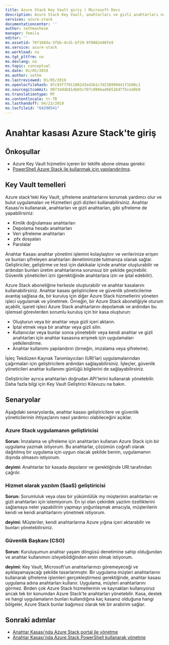 ```yaml
---
title: Azure Stack Key Vault giriş | Microsoft Docs
description: Azure Stack Key Vault, anahtarları ve gizli anahtarları nasıl yönettiğini öğrenin
services: azure-stack
documentationcenter: ''
author: sethmanheim
manager: femila
editor: ''
ms.assetid: 70f1684a-3fbb-4cd1-bf29-9f9882e98fe9
ms.service: azure-stack
ms.workload: na
ms.tgt_pltfrm: na
ms.devlang: na
ms.topic: conceptual
ms.date: 01/05/2019
ms.author: sethm
ms.lastreviewed: 01/05/2019
ms.openlocfilehash: 87c93f77011082d3e43b1c7d238999441f1b90c1
ms.sourcegitcommit: 0973dddb81db03cf07c8966ad66526d775ced8b9
ms.translationtype: MT
ms.contentlocale: tr-TR
ms.lasthandoff: 04/23/2019
ms.locfileid: "64298541"
---
```

# <a name="introduction-to-key-vault-in-azure-stack"></a>Anahtar kasası Azure Stack'te giriş

## <a name="prerequisites"></a>Önkoşullar

* Azure Key Vault hizmetini içeren bir teklife abone olması gerekir.  
* [PowerShell Azure Stack ile kullanmak için yapılandırılmış](azure-stack-powershell-configure-user.md).

## <a name="key-vault-basics"></a>Key Vault temelleri

Azure stack'teki Key Vault, şifreleme anahtarlarını korumak yardımcı olur ve bulut uygulamaları ve Hizmetleri gizli dizileri kullanabilirsiniz. Anahtar Kasası'nı kullanarak, anahtarları ve gizli anahtarları, gibi şifreleme de yapabilirsiniz:

* Kimlik doğrulaması anahtarları
* Depolama hesabı anahtarları
* Veri şifreleme anahtarları
* .pfx dosyaları
* Parolalar

Anahtar Kasası anahtar yönetimi işlemini kolaylaştırır ve verilerinize erişen ve bunları şifreleyen anahtarları denetiminizde tutmanıza olanak sağlar. Geliştiriciler, geliştirme ve test için dakikalar içinde anahtar oluşturabilir ve ardından bunları üretim anahtarlarına sorunsuz bir şekilde geçirebilir. Güvenlik yöneticileri izni (gerektiğinde anahtarlara izin ve iptal edebilir).

Azure Stack aboneliğine herkesle oluşturabilir ve anahtar kasalarını kullanabilirsiniz. Anahtar kasası geliştiricilere ve güvenlik yöneticilerine avantaj sağlasa da, bir kuruluş için diğer Azure Stack hizmetlerini yöneten işleci uygulamak ve yönetmek. Örneğin, bir Azure Stack aboneliğiyle oturum açabilir, işareti işleci Azure Stack anahtarlarını depolamak ve ardından bu işlemsel görevlerden sorumlu kuruluş için bir kasa oluşturun:

* Oluşturun veya bir anahtar veya gizli içeri aktarın.
* İptal etmek veya bir anahtar veya gizli silin.
* Kullanıcılar veya bunlar sonra yönetebilir veya kendi anahtar ve gizli anahtarları için anahtar kasasına erişmek için uygulamaları yetkilendirme.
* Anahtar kullanımı yapılandırın (örneğin, imzalama veya şifreleme).

İşleç Tekdüzen Kaynak Tanımlayıcıları (URI'lar) uygulamalarından çağırmaları için geliştiricilere ardından sağlayabilirsiniz. İşleçler, güvenlik yöneticileri anahtar kullanımı günlüğü bilgilerini de sağlayabilirsiniz.

Geliştiriciler ayrıca anahtarları doğrudan API'lerini kullanarak yönetebilir. Daha fazla bilgi için Key Vault Geliştirici Kılavuzu na bakın.

## <a name="scenarios"></a>Senaryolar

Aşağıdaki senaryolarda, anahtar kasası geliştiricilere ve güvenlik yöneticilerinin ihtiyaçlarını nasıl yardımcı olabileceğini açıklar.

### <a name="developer-for-an-azure-stack-application"></a>Azure Stack uygulamanın geliştiricisi

**Sorun:** İmzalama ve şifreleme için anahtarları kullanan Azure Stack için bir uygulama yazmak istiyorum. Bu anahtarlar, çözümün coğrafi olarak dağıtılmış bir uygulama için uygun olacak şekilde benim, uygulamamın dışında olmasını istiyorum.

**deyimi:** Anahtarlar bir kasada depolanır ve gerektiğinde URI tarafından çağrılır.

### <a name="developer-for-software-as-a-service-saas"></a>Hizmet olarak yazılım (SaaS) geliştiricisi

**Sorun:** Sorumluluk veya olası bir yükümlülük my müşterinin anahtarları ve gizli anahtarları için istemiyorum. En iyi olan çekirdek yazılım özelliklerini sağlamaya neler yapabilirim yapmayı yoğunlaşmak amacıyla, müşterilerin kendi ve kendi anahtarlarını yönetmek istiyorum.

**deyimi:** Müşteriler, kendi anahtarlarına Azure yığına içeri aktarabilir ve bunları yönetebilirsiniz.

### <a name="chief-security-officer-cso"></a>Güvenlik Başkanı (CSO)

**Sorun:** Kuruluşumun anahtar yaşam döngüsü denetimine sahip olduğundan ve anahtar kullanımını izleyebildiğinden emin olmak istiyorum.

**deyimi:** Key Vault, Microsoft'un anahtarlarınızı göremeyeceği ve ayıklayamayacağı şekilde tasarlanmıştır. Bir uygulama müşteri anahtarlarını kullanarak şifreleme işlemleri gerçekleştirmesi gerektiğinde, anahtar kasası uygulama adına anahtarları kullanır. Uygulama, müşteri anahtarlarını görmez. Birden çok Azure Stack hizmetlerinin ve kaynakları kullanıyoruz ancak tek bir konumdan Azure Stack'te anahtarları yönetebilir. Kasa, destek ve hangi uygulamaların bunları kullandığına kaç kasanız olduğuna hangi bölgeler, Azure Stack bunlar bağımsız olarak tek bir arabirim sağlar.

## <a name="next-steps"></a>Sonraki adımlar

* [Anahtar Kasası'nda Azure Stack portal ile yönetme](azure-stack-key-vault-manage-portal.md)  
* [Anahtar Kasası'nda Azure Stack PowerShell kullanarak yönetme](azure-stack-key-vault-manage-powershell.md)

